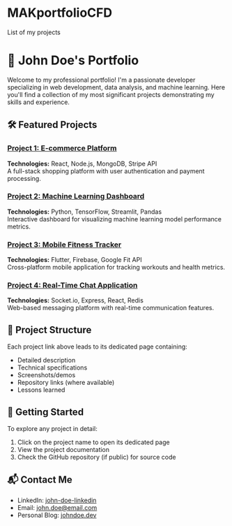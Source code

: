 # MAKportfolioCFD
List of my projects

# 🚀 John Doe's Portfolio

Welcome to my professional portfolio! I'm a passionate developer specializing in web development, data analysis, and machine learning. Here you'll find a collection of my most significant projects demonstrating my skills and experience.

## 🛠️ Featured Projects

### [Project 1: E-commerce Platform](./project/project1.md)
**Technologies:** React, Node.js, MongoDB, Stripe API  
A full-stack shopping platform with user authentication and payment processing.

### [Project 2: Machine Learning Dashboard](./projects/ml-dashboard.md) 
**Technologies:** Python, TensorFlow, Streamlit, Pandas  
Interactive dashboard for visualizing machine learning model performance metrics.

### [Project 3: Mobile Fitness Tracker](./projects/fitness-tracker.md)
**Technologies:** Flutter, Firebase, Google Fit API  
Cross-platform mobile application for tracking workouts and health metrics.

### [Project 4: Real-Time Chat Application](./projects/chat-app.md)
**Technologies:** Socket.io, Express, React, Redis  
Web-based messaging platform with real-time communication features.

## 📂 Project Structure
Each project link above leads to its dedicated page containing:
- Detailed description
- Technical specifications
- Screenshots/demos
- Repository links (where available)
- Lessons learned

## 🚀 Getting Started
To explore any project in detail:
1. Click on the project name to open its dedicated page
2. View the project documentation
3. Check the GitHub repository (if public) for source code

## 📬 Contact Me
- LinkedIn: [john-doe-linkedin](https://linkedin.com/in/john-doe)
- Email: john.doe@email.com
- Personal Blog: [johndoe.dev](https://johndoe.dev)
